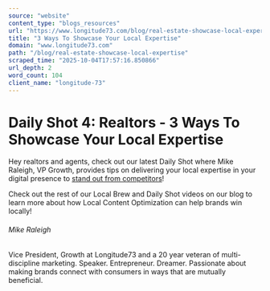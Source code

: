 ```yaml
---
source: "website"
content_type: "blogs_resources"
url: "https://www.longitude73.com/blog/real-estate-showcase-local-expertise"
title: "3 Ways To Showcase Your Local Expertise"
domain: "www.longitude73.com"
path: "/blog/real-estate-showcase-local-expertise"
scraped_time: "2025-10-04T17:57:16.850866"
url_depth: 2
word_count: 104
client_name: "longitude-73"
---
```


# Daily Shot 4: Realtors - 3 Ways To Showcase Your Local Expertise

Hey realtors and agents, check out our latest Daily Shot where Mike Raleigh, VP Growth, provides tips on delivering your local expertise in your digital presence to [stand out from competitors](/blog/the-local-brew-1-all-realtors-are-not-created-equal)!

Check out the rest of our Local Brew and Daily Shot videos on our blog to learn more about how Local Content Optimization can help brands win locally!

###### Mike Raleigh

Vice President, Growth at Longitude73 and a 20 year veteran of multi-discipline marketing. Speaker. Entrepreneur. Dreamer. Passionate about making brands connect with consumers in ways that are mutually beneficial.